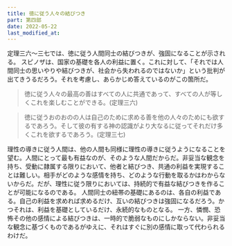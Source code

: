 ```yaml
---
title: 徳に従う人々の結びつき
part: 第四部
date: 2022-05-22
last_modified_at: 
---
```


定理三六～三七では、徳に従う人間同士の結びつきが、強固になることが示される。
スピノザは、国家の基礎を各人の利益に置く。これに対して、「それでは人間同士の思いやりや結びつきが、社会から失われるのではないか」という批判が出てきうるだろう。それを考慮し、あらかじめ答えているのがこの箇所だ。

>徳に従う人々の最高の善はすべての人に共通であって、すべての人が等しくこれを楽しむことができる。(定理三六)

>徳に従うおのおのの人は自己のために求める善を他の人々のためにも欲するであろう。そして彼の有する神の認識がより大なるに従ってそれだけ多くこれを欲するであろう。(定理三七)

理性の導きに従う人間は、他の人間も同様に理性の導きに従うようになることを望む。人間にとって最も有益なのが、そのような人間だからだ。非妥当な観念を持ち、受動に隷属する限りにおいて、他者と結びつき、共通の利益を実現することは難しい。相手がどのような感情を持ち、どのような行動を取るかはわからないからだ。だが、理性に従う限りにおいては、持続的で有益な結びつきを作ることが可能になるのである。
人間同士の紐帯の基礎にあるのは、各自の利益である。自己の利益を求めれば求めるだけ、互いの結びつきは強固になるだろう。かつそれは、利益を基礎としているだけ、永続的なものとなる。
一方、憐憫、恐怖その他の感情による結びつきは、一時的で脆弱なものにしかならない。非妥当な観念に基づくものであるがゆえに、それはすぐに別の感情に取って代わられるわけだ。
